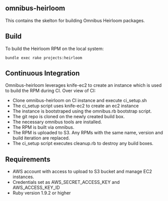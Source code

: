 ## omnibus-heirloom

This contains the skelton for building Omnibus Heirloom packages.

## Build

To build the Heirloom RPM on the local system:

    bundle exec rake projects:heirloom

## Continuous Integration

Omnibus-heirloom leverages knife-ec2 to create an instance which is used to build the RPM during CI. Over view of CI:

* Clone omnibus-heirloom on CI instance and execute ci_setup.sh
* The ci_setup script uses knife-ec2 to create an ec2 instance
* The instance is bootstraped using the omnibus.rb bootstrap script.
* The git repo is cloned on the newly created build box.
* The necessary omnibus tools are installed.
* The RPM is built via omnibus.
* The RPM is uploaded to S3. Any RPMs with the same name, version and build iteration are replaced.
* The ci_setup script executes cleanup.rb to destroy any build boxes.

## Requirements

* AWS account with access to upload to S3 bucket and manage EC2 instances.
* Credentials set as AWS_SECRET_ACCESS_KEY and AWS_ACCESS_KEY_ID
* Ruby version 1.9.2 or higher
